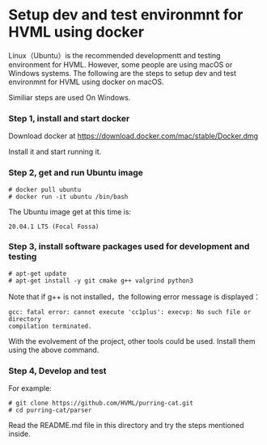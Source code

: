 # Setup dev and test environmnt for HVML using docker

Linux（Ubuntu）is the recommended developmentt and testing environment for HVML. However, some people are using macOS or Windows systems. The following are the steps  to setup dev and test environmnt for HVML using docker on macOS. 

Similiar steps are used On Windows.

### Step 1, install and start docker

Download docker at https://download.docker.com/mac/stable/Docker.dmg

Install it and start running it.

### Step 2, get and run Ubuntu image

```
# docker pull ubuntu
# docker run -it ubuntu /bin/bash 
```

The Ubuntu image get at this time is:

```
20.04.1 LTS (Focal Fossa)
```

### Step 3, install software packages used for development and testing

```
# apt-get update
# apt-get install -y git cmake g++ valgrind python3
```
Note that if g++ is not installed，the following error message is displayed：
```
gcc: fatal error: cannot execute 'cc1plus': execvp: No such file or directory
compilation terminated.
```
With the evolvement of the project, other tools could be used. Install them using the above command.

### Step 4, Develop and test

For example:
```
# git clone https://github.com/HVML/purring-cat.git
# cd purring-cat/parser
```
Read the README.md file in this directory and try the steps mentioned inside.

